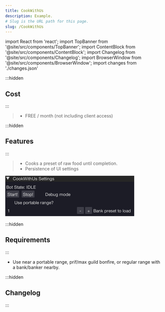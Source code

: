 ```yaml
---
title: CookWithUs
description: Example.
# Slug is the URL path for this page.
slug: /CookWithUs
---
```


import React from 'react';
import TopBanner from '@site/src/components/TopBanner';
import ContentBlock from '@site/src/components/ContentBlock';
import Changelog from '@site/src/components/Changelog';
import BrowserWindow from '@site/src/components/BrowserWindow';
import changes from './changes.json'

<TopBanner title="CookWithUs" version="v1.0.6" author="BotWithUs" offical="OFFICAL SCRIPT" skill="Cooking">
</TopBanner>

:::hidden

## Cost

:::

<ContentBlock title="Cost">

> - FREE / month (not including client access)

</ContentBlock>

:::hidden

## Features

:::

<ContentBlock title="Features">

> - Cooks a preset of raw food until completion.
> - Persistence of UI settings

![Example](01CookWithUs.png)

</ContentBlock>

:::hidden

## Requirements

:::
<ContentBlock title="Requirements">

- Use near a portable range, prif/max guild bonfire, or regular range with a bank/banker nearby.

</ContentBlock>

:::hidden

## Changelog

:::

<Changelog changes={changes}>

</Changelog>
